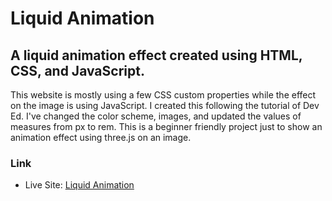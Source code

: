 <h1>Liquid Animation</h1>

<h2>A liquid animation effect created using HTML, CSS, and JavaScript.</h2>

<p>This website is mostly using a few CSS custom properties while the effect on the image is using JavaScript. I created this following the tutorial of Dev Ed. I've changed the color scheme, images, and updated the values of measures from px to rem. This is a beginner friendly project just to show an animation effect using three.js on an image.</p>

### Link

- Live Site: [Liquid Animation]()
